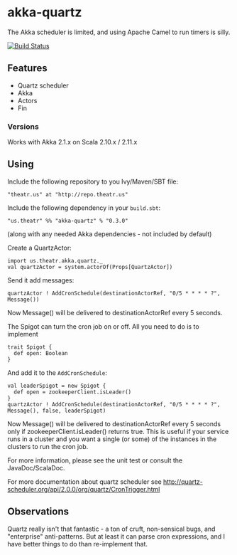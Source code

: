 akka-quartz
===============

The Akka scheduler is limited, and using Apache Camel to run timers is silly.

[![Build Status](https://travis-ci.org/theatrus/akka-quartz.svg?branch=master)](https://travis-ci.org/theatrus/akka-quartz)


## Features ##

* Quartz scheduler
* Akka
* Actors
* Fin

### Versions ###

Works with Akka 2.1.x on Scala 2.10.x / 2.11.x

## Using ##

Include the following repository to you Ivy/Maven/SBT file:

    "theatr.us" at "http://repo.theatr.us"

Include the following dependency in your `build.sbt`:

    "us.theatr" %% "akka-quartz" % "0.3.0"

(along with any needed Akka dependencies - not included by default)

Create a QuartzActor:

    import us.theatr.akka.quartz._
    val quartzActor = system.actorOf(Props[QuartzActor])

Send it add messages:

    quartzActor ! AddCronSchedule(destinationActorRef, "0/5 * * * * ?", Message())

Now Message() will be delivered to destinationActorRef every 5 seconds.

The Spigot can turn the cron job on or off. All you need to do is to implement

    trait Spigot {
      def open: Boolean
    }

And add it to the ```AddCronSchedule```:

    val leaderSpigot = new Spigot {
      def open = zookeeperClient.isLeader()
    }
    quartzActor ! AddCronSchedule(destinationActorRef, "0/5 * * * * ?", Message(), false, leaderSpigot)

Now Message() will be delivered to destinationActorRef every 5 seconds only if zookeeperClient.isLeader() returns true.
This is useful if your service runs in a cluster and you want a single (or some) of the instances in the clusters to run the cron job.

For more information, please see the unit test or consult the JavaDoc/ScalaDoc.

For more documentation about quartz scheduler see
http://quartz-scheduler.org/api/2.0.0/org/quartz/CronTrigger.html

## Observations ##

Quartz really isn't that fantastic - a ton of cruft, non-sensical bugs, and "enterprise" anti-patterns.
But at least it can parse cron expressions, and I have better things to do than re-implement that.
